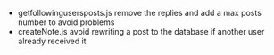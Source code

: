 - getfollowingusersposts.js remove the replies and add a max posts number to avoid problems
- createNote.js avoid rewriting a post to the database if another user already received it
